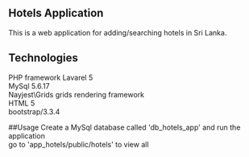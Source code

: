 ## Hotels Application 

This is a web application for adding/searching hotels in Sri Lanka.

## Technologies

PHP framework Lavarel 5 <br />
MySql 5.6.17 <br />
Nayjest\Grids grids rendering framework <br />
HTML 5 <br />
bootstrap/3.3.4 <br />

##Usage
Create a MySql database called 'db_hotels_app' and run the application <br />
go to 'app_hotels/public/hotels' to view all